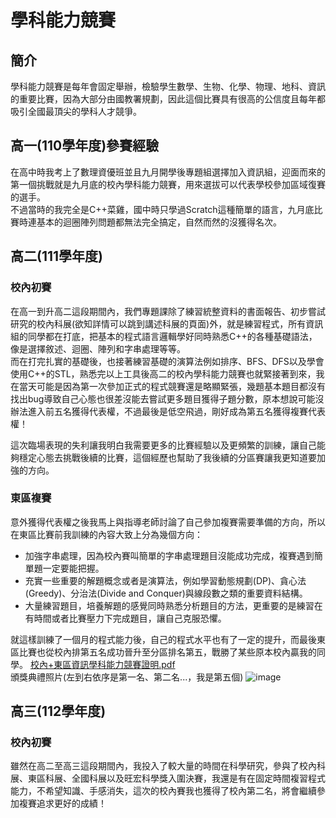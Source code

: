 # 學科能力競賽
## 簡介
學科能力競賽是每年會固定舉辦，檢驗學生數學、生物、化學、物理、地科、資訊的重要比賽，因為大部分由國教署規劃，因此這個比賽具有很高的公信度且每年都吸引全國最頂尖的學科人才競爭。
## 高一(110學年度)參賽經驗
在高中時我考上了數理資優班並且九月開學後專題組選擇加入資訊組，迎面而來的第一個挑戰就是九月底的校內學科能力競賽，用來選拔可以代表學校參加區域復賽的選手。  
不過當時的我完全是C++菜雞，國中時只學過Scratch這種簡單的語言，九月底比賽時連基本的迴圈陣列問題都無法完全搞定，自然而然的沒獲得名次。
## 高二(111學年度)
### 校內初賽
在高一到升高二這段期間內，我們專題課除了練習統整資料的書面報告、初步嘗試研究的校內科展(欲知詳情可以跳到講述科展的頁面)外，就是練習程式，所有資訊組的同學都在打底，把基本的程式語言邏輯學好同時熟悉C++的各種基礎語法，像是選擇敘述、迴圈、陣列和字串處理等等。  
而在打完扎實的基礎後，也接著練習基礎的演算法例如排序、BFS、DFS以及學會使用C++的STL，熟悉完以上工具後高二的校內學科能力競賽也就緊接著到來，我在當天可能是因為第一次參加正式的程式競賽還是略顯緊張，幾題基本題目都沒有找出bug導致自己心態也很差沒能去嘗試更多題目獲得子題分數，原本想說可能沒辦法進入前五名獲得代表權，不過最後是低空飛過，剛好成為第五名獲得複賽代表權！  
  
這次臨場表現的失利讓我明白我需要更多的比賽經驗以及更頻繁的訓練，讓自己能夠穩定心態去挑戰後續的比賽，這個經歷也幫助了我後續的分區賽讓我更知道要加強的方向。  
### 東區複賽
意外獲得代表權之後我馬上與指導老師討論了自己參加複賽需要準備的方向，所以在東區比賽前我訓練的內容大致上分為幾個方向：
* 加強字串處理，因為校內賽叫簡單的字串處理題目沒能成功完成，複賽遇到簡單題一定要能把握。
* 充實一些重要的解題概念或者是演算法，例如學習動態規劃(DP)、貪心法(Greedy)、分治法(Divide and Conquer)與線段數之類的重要資料結構。
* 大量練習題目，培養解題的感覺同時熟悉分析題目的方法，更重要的是練習在有時間或者比賽壓力下完成題目，讓自己克服恐懼。
  
就這樣訓練了一個月的程式能力後，自己的程式水平也有了一定的提升，而最後東區比賽也從校內排第五名成功晉升至分區排名第五，戰勝了某些原本校內贏我的同學。
[校內+東區資訊學科能力競賽證明.pdf](https://github.com/hongnichen/high_school_awards/files/12909883/%2B.pdf)  
頒獎典禮照片(左到右依序是第一名、第二名...，我是第五個)
![image](https://github.com/hongnichen/high_school_awards/assets/107737052/4dc8792a-8436-4a86-82f5-abb2b5a4a883)
  
## 高三(112學年度)
### 校內初賽
雖然在高二至高三這段期間內，我投入了較大量的時間在科學研究，參與了校內科展、東區科展、全國科展以及旺宏科學獎入圍決賽，我還是有在固定時間複習程式能力，不希望知識、手感消失，這次的校內賽我也獲得了校內第二名，將會繼續參加複賽追求更好的成績！


